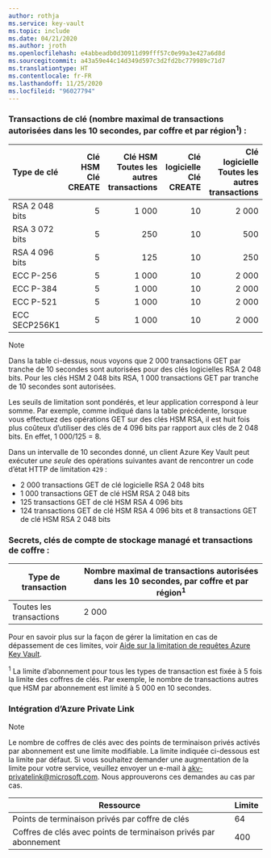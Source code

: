 ```yaml
---
author: rothja
ms.service: key-vault
ms.topic: include
ms.date: 04/21/2020
ms.author: jroth
ms.openlocfilehash: e4abbeadb0d30911d99fff57c0e99a3e427a6d8d
ms.sourcegitcommit: a43a59e44c14d349d597c3d2fd2bc779989c71d7
ms.translationtype: HT
ms.contentlocale: fr-FR
ms.lasthandoff: 11/25/2020
ms.locfileid: "96027794"
---
```

### <a name="key-transactions-maximum-transactions-allowed-in-10-seconds-per-vault-per-regionsup1sup"></a>Transactions de clé (nombre maximal de transactions autorisées dans les 10 secondes, par coffre et par région<sup>1</sup>) :

|Type de clé|Clé HSM<br>Clé CREATE|Clé HSM<br>Toutes les autres transactions|Clé logicielle<br>Clé CREATE|Clé logicielle<br>Toutes les autres transactions|
|:---|---:|---:|---:|---:|
|RSA 2 048 bits|5|1 000|10|2 000|
|RSA 3 072 bits|5|250|10|500|
|RSA 4 096 bits|5|125|10|250|
|ECC P-256|5|1 000|10|2 000|
|ECC P-384|5|1 000|10|2 000|
|ECC P-521|5|1 000|10|2 000|
|ECC SECP256K1|5|1 000|10|2 000|

> [!NOTE]
> Dans la table ci-dessus, nous voyons que 2 000 transactions GET par tranche de 10 secondes sont autorisées pour des clés logicielles RSA 2 048 bits. Pour les clés HSM 2 048 bits RSA, 1 000 transactions GET par tranche de 10 secondes sont autorisées.
>
> Les seuils de limitation sont pondérés, et leur application correspond à leur somme. Par exemple, comme indiqué dans la table précédente, lorsque vous effectuez des opérations GET sur des clés HSM RSA, il est huit fois plus coûteux d’utiliser des clés de 4 096 bits par rapport aux clés de 2 048 bits. En effet, 1 000/125 = 8.
>
> Dans un intervalle de 10 secondes donné, un client Azure Key Vault peut exécuter *une seule* des opérations suivantes avant de rencontrer un code d’état HTTP de limitation `429` :
> - 2 000 transactions GET de clé logicielle RSA 2 048 bits
> - 1 000 transactions GET de clé HSM RSA 2 048 bits
> - 125 transactions GET de clé HSM RSA 4 096 bits
> - 124 transactions GET de clé HSM RSA 4 096 bits et 8 transactions GET de clé HSM RSA 2 048 bits

### <a name="secrets-managed-storage-account-keys-and-vault-transactions"></a>Secrets, clés de compte de stockage managé et transactions de coffre :

| Type de transaction | Nombre maximal de transactions autorisées dans les 10 secondes, par coffre et par région<sup>1</sup> |
| --- | --- |
| Toutes les transactions |2 000 |

Pour en savoir plus sur la façon de gérer la limitation en cas de dépassement de ces limites, voir [Aide sur la limitation de requêtes Azure Key Vault](../articles/key-vault/general/overview-throttling.md).

<sup>1</sup> La limite d’abonnement pour tous les types de transaction est fixée à 5 fois la limite des coffres de clés. Par exemple, le nombre de transactions autres que HSM par abonnement est limité à 5 000 en 10 secondes.

### <a name="azure-private-link-integration"></a>Intégration d’Azure Private Link

> [!NOTE]
> Le nombre de coffres de clés avec des points de terminaison privés activés par abonnement est une limite modifiable. La limite indiquée ci-dessous est la limite par défaut. Si vous souhaitez demander une augmentation de la limite pour votre service, veuillez envoyer un e-mail à akv-privatelink@microsoft.com. Nous approuverons ces demandes au cas par cas.

| Ressource | Limite |
| -------- | ----- |
| Points de terminaison privés par coffre de clés | 64 |
| Coffres de clés avec points de terminaison privés par abonnement | 400 |